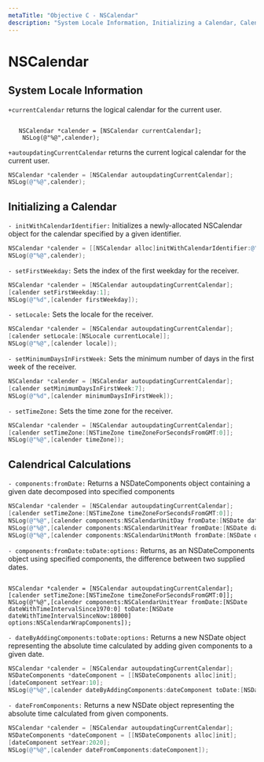 ```yaml
---
metaTitle: "Objective C - NSCalendar"
description: "System Locale Information, Initializing a Calendar, Calendrical Calculations"
---
```


# NSCalendar



## System Locale Information


`+currentCalendar` returns the logical calendar for the current user.

```

   NSCalendar *calender = [NSCalendar currentCalendar];
    NSLog(@"%@",calender);

```

`+autoupdatingCurrentCalendar` returns the current logical calendar for the current user.

```objectivec
NSCalendar *calender = [NSCalendar autoupdatingCurrentCalendar];
NSLog(@"%@",calender); 

```



## Initializing a Calendar


`- initWithCalendarIdentifier:` Initializes a newly-allocated NSCalendar object for the calendar specified by a given identifier.

```objectivec
NSCalendar *calender = [[NSCalendar alloc]initWithCalendarIdentifier:@"gregorian"];
NSLog(@"%@",calender);

```

`- setFirstWeekday:` Sets the index of the first weekday for the receiver.

```objectivec
NSCalendar *calender = [NSCalendar autoupdatingCurrentCalendar];
[calender setFirstWeekday:1];
NSLog(@"%d",[calender firstWeekday]);

```

`- setLocale:` Sets the locale for the receiver.

```objectivec
NSCalendar *calender = [NSCalendar autoupdatingCurrentCalendar];
[calender setLocale:[NSLocale currentLocale]];
NSLog(@"%@",[calender locale]);

```

`- setMinimumDaysInFirstWeek:` Sets the minimum number of days in the first week of the receiver.

```objectivec
NSCalendar *calender = [NSCalendar autoupdatingCurrentCalendar];
[calender setMinimumDaysInFirstWeek:7];
NSLog(@"%d",[calender minimumDaysInFirstWeek]);     

```

`- setTimeZone:` Sets the time zone for the receiver.

```objectivec
NSCalendar *calender = [NSCalendar autoupdatingCurrentCalendar];
[calender setTimeZone:[NSTimeZone timeZoneForSecondsFromGMT:0]];
NSLog(@"%@",[calender timeZone]);

```



## Calendrical Calculations


`- components:fromDate:` Returns a NSDateComponents object containing a given date decomposed into specified components

```objectivec
NSCalendar *calender = [NSCalendar autoupdatingCurrentCalendar];
[calender setTimeZone:[NSTimeZone timeZoneForSecondsFromGMT:0]];
NSLog(@"%@",[calender components:NSCalendarUnitDay fromDate:[NSDate date]]);
NSLog(@"%@",[calender components:NSCalendarUnitYear fromDate:[NSDate date]]);
NSLog(@"%@",[calender components:NSCalendarUnitMonth fromDate:[NSDate date]]);

```

`- components:fromDate:toDate:options:` Returns, as an NSDateComponents object using specified components, the difference between two supplied dates.

```

NSCalendar *calender = [NSCalendar autoupdatingCurrentCalendar];
[calender setTimeZone:[NSTimeZone timeZoneForSecondsFromGMT:0]];
NSLog(@"%@",[calender components:NSCalendarUnitYear fromDate:[NSDate dateWithTimeIntervalSince1970:0] toDate:[NSDate dateWithTimeIntervalSinceNow:18000] options:NSCalendarWrapComponents]);

```

`- dateByAddingComponents:toDate:options:` Returns a new NSDate object representing the absolute time calculated by adding given components to a given date.

```objectivec
NSCalendar *calender = [NSCalendar autoupdatingCurrentCalendar];
NSDateComponents *dateComponent = [[NSDateComponents alloc]init];
[dateComponent setYear:10];
NSLog(@"%@",[calender dateByAddingComponents:dateComponent toDate:[NSDate             dateWithTimeIntervalSinceNow:0] options:NSCalendarWrapComponents] );

```

`- dateFromComponents:` Returns a new NSDate object representing the absolute time calculated from given components.

```objectivec
NSCalendar *calender = [NSCalendar autoupdatingCurrentCalendar];
NSDateComponents *dateComponent = [[NSDateComponents alloc]init];
[dateComponent setYear:2020];
NSLog(@"%@",[calender dateFromComponents:dateComponent]);

```

